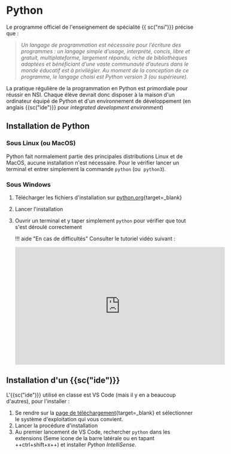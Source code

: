 
# Python

Le programme officiel de l'enseignement de spécialité {{ sc("nsi")}} précise que :

> *Un langage de programmation est nécessaire pour l’écriture des programmes : un langage
simple d’usage, interprété, concis, libre et gratuit, multiplateforme, largement répandu, riche
de bibliothèques adaptées et bénéficiant d’une vaste communauté d’auteurs dans le monde
éducatif est à privilégier. Au moment de la conception de ce programme, le langage choisi
est Python version 3 (ou supérieure).*

La pratique régulière de la programmation en Python est primordiale pour réussir en NSI. Chaque élève devrait donc disposer à la maison d'un ordinateur équipé de Python et d'un environnement de développement (en anglais {{sc("ide")}} pour *integrated development environment*)

## Installation de Python

### Sous Linux (ou MacOS)

Python fait normalement partie des principales distributions Linux et de MacOS, aucune installation n'est nécessaire.
Pour le vérifier lancer un terminal et entrer simplement la commande `python` (ou  `python3`).

### Sous Windows

1. Télécharger les fichiers d'installation sur [python.org](https://www.python.org/downloads/windows/){target=_blank}
2. Lancer l'installation
3. Ouvrir un terminal et y taper simplement `python` pour vérifier que tout s'est déroulé correctement

    !!! aide "En cas de difficultés"
        Consulter le tutoriel vidéo suivant :
        <div class="centre">
        <iframe width="560" height="315" src="https://www.youtube.com/embed/3nrCgMTDTdY" title="YouTube video player" frameborder="0" allow="accelerometer; autoplay; clipboard-write; encrypted-media; gyroscope; picture-in-picture" allowfullscreen></iframe>
        </div>


## Installation d'un {{sc("ide")}}

L'{{sc("ide")}} utilisé en classe est VS Code (mais il y en a beaucoup d'autres), pour l'installer :

1. Se rendre sur la [page de téléchargement](https://code.visualstudio.com/Download){target=_blank} et sélectionner le système d'exploitation qui vous convient.
2. Lancer la procédure d'installation
3. Au premier lancement de VS Code, rechercher `python` dans les extensions (5eme icone de la barre latérale ou en tapant ++ctrl+shift+x++) et installer *Python IntelliSense*.

